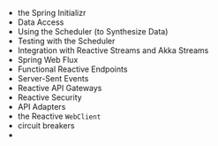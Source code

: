 * the Spring Initializr
* Data Access
* Using the Scheduler (to Synthesize Data)
* Testing with the Scheduler
* Integration with Reactive Streams and Akka Streams
* Spring Web Flux
* Functional Reactive Endpoints
* Server-Sent Events
* Reactive API Gateways
* Reactive Security
* API Adapters  
* the Reactive `WebClient`
* circuit breakers
* 
